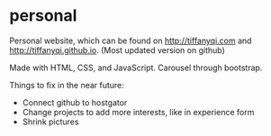 personal
========

Personal website, which can be found on http://tiffanyqi.com and http://tiffanyqi.github.io. (Most updated version on github)

Made with HTML, CSS, and JavaScript. Carousel through bootstrap.

Things to fix in the near future:
- Connect github to hostgator
- Change projects to add more interests, like in experience form
- Shrink pictures